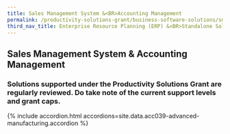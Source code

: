 ```yaml
---
title: Sales Management System &<BR>Accounting Management
permalink: /productivity-solutions-grant/business-software-solutions/sms-am
third_nav_title: Enterprise Resource Planning (ERP) &<BR>Standalone Solutions
---
```


## Sales Management System & Accounting Management

### Solutions supported under the Productivity Solutions Grant are regularly reviewed. Do take note of the current support levels and grant caps.

{% include accordion.html accordions=site.data.acc039-advanced-manufacturing.accordion %}